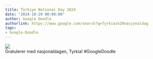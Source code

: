 ```yaml
---
title: Türkiye National Day 2024
date: "2024-10-29 00:00:00"
author: Google Doodle
authorlink: https://www.google.com/search?q=Tyrkias%20nasjonaldag
tags:
- Google-Doodle
---
```

<img src="https://www.google.com/logos/doodles/2024/turkiye-national-day-2024-6753651837110310.2-law.gif" referrerpolicy="no-referrer"><br>Gratulerer med nasjonaldagen, Tyrkia! #GoogleDoodle